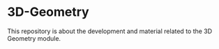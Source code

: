 # 3D-Geometry

This repository is about the development and material related to the 3D Geometry module.
